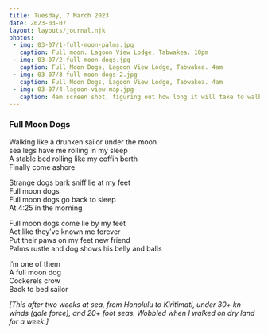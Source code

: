 ```yaml
---
title: Tuesday, 7 March 2023
date: 2023-03-07
layout: layouts/journal.njk
photos:
 - img: 03-07/1-full-moon-palms.jpg
   caption: Full moon. Lagoon View Lodge, Tabwakea. 10pm
 - img: 03-07/2-full-moon-dogs.jpg
   caption: Full Moon Dogs, Lagoon View Lodge, Tabwakea. 4am
 - img: 03-07/3-full-moon-dogs-2.jpg
   caption: Full Moon Dogs, Lagoon View Lodge, Tabwakea. 4am
 - img: 03-07/4-lagoon-view-map.jpg
   caption: 4am screen shot, figuring out how long it will take to walk to the cargo pier and then the LINNIX offices in the next morning
---
```

### Full Moon Dogs

Walking like a drunken sailor under the moon  
sea legs have me rolling in my sleep  
A stable bed rolling like my coffin berth  
Finally come ashore

Strange dogs bark sniff lie at my feet  
Full moon dogs  
Full moon dogs go back to sleep  
At 4:25 in the morning

Full moon dogs come lie by my feet  
Act like they’ve known me forever  
Put their paws on my feet new friend  
Palms rustle and dog shows his belly and balls

I’m one of them  
A full moon dog  
Cockerels crow  
Back to bed sailor


_[This after two weeks at sea, from Honolulu to Kiritimati, under 30+ kn winds (gale force), and 20+ foot seas. Wobbled when I walked on dry land for a week.]_
